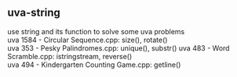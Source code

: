 ## uva-string ##
use string and its function to solve some uva problems  
uva 1584 - Circular Sequence.cpp: size(), rotate()  
uva 353 - Pesky Palindromes.cpp: unique(), substr()
uva 483 - Word Scramble.cpp: istringstream, reverse()  
uva 494 - Kindergarten Counting Game.cpp: getline()  

